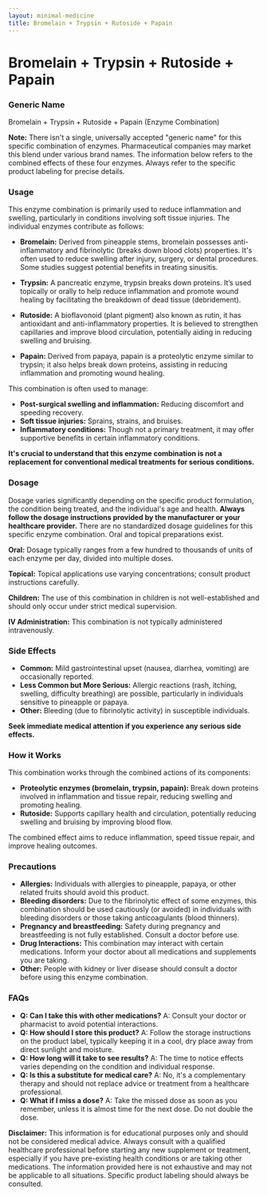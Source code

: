 ```yaml
---
layout: minimal-medicine
title: Bromelain + Trypsin + Rutoside + Papain
---
```


# Bromelain + Trypsin + Rutoside + Papain
### Generic Name
Bromelain + Trypsin + Rutoside + Papain (Enzyme Combination)


**Note:**  There isn't a single, universally accepted "generic name" for this specific combination of enzymes.  Pharmaceutical companies may market this blend under various brand names. The information below refers to the combined effects of these four enzymes.  Always refer to the specific product labeling for precise details.


### Usage

This enzyme combination is primarily used to reduce inflammation and swelling, particularly in conditions involving soft tissue injuries. The individual enzymes contribute as follows:

* **Bromelain:**  Derived from pineapple stems, bromelain possesses anti-inflammatory and fibrinolytic (breaks down blood clots) properties. It's often used to reduce swelling after injury, surgery, or dental procedures. Some studies suggest potential benefits in treating sinusitis.

* **Trypsin:** A pancreatic enzyme, trypsin breaks down proteins.  It’s used topically or orally to help reduce inflammation and promote wound healing by facilitating the breakdown of dead tissue (debridement).

* **Rutoside:** A bioflavonoid (plant pigment) also known as rutin, it has antioxidant and anti-inflammatory properties. It is believed to strengthen capillaries and improve blood circulation, potentially aiding in reducing swelling and bruising.

* **Papain:**  Derived from papaya, papain is a proteolytic enzyme similar to trypsin; it also helps break down proteins, assisting in reducing inflammation and promoting wound healing.

This combination is often used to manage:

* **Post-surgical swelling and inflammation:** Reducing discomfort and speeding recovery.
* **Soft tissue injuries:** Sprains, strains, and bruises.
* **Inflammatory conditions:**  Though not a primary treatment, it may offer supportive benefits in certain inflammatory conditions.


**It's crucial to understand that this enzyme combination is not a replacement for conventional medical treatments for serious conditions.**


### Dosage

Dosage varies significantly depending on the specific product formulation, the condition being treated, and the individual's age and health.  **Always follow the dosage instructions provided by the manufacturer or your healthcare provider.** There are no standardized dosage guidelines for this specific enzyme combination.  Oral and topical preparations exist.

**Oral:**  Dosage typically ranges from a few hundred to thousands of units of each enzyme per day, divided into multiple doses.  

**Topical:**  Topical applications use varying concentrations; consult product instructions carefully.


**Children:** The use of this combination in children is not well-established and should only occur under strict medical supervision.

**IV Administration:** This combination is not typically administered intravenously.


### Side Effects

* **Common:**  Mild gastrointestinal upset (nausea, diarrhea, vomiting) are occasionally reported.
* **Less Common but More Serious:** Allergic reactions (rash, itching, swelling, difficulty breathing) are possible, particularly in individuals sensitive to pineapple or papaya.
* **Other:** Bleeding (due to fibrinolytic activity) in susceptible individuals.


**Seek immediate medical attention if you experience any serious side effects.**


### How it Works

This combination works through the combined actions of its components:

* **Proteolytic enzymes (bromelain, trypsin, papain):** Break down proteins involved in inflammation and tissue repair, reducing swelling and promoting healing.
* **Rutoside:** Supports capillary health and circulation, potentially reducing swelling and bruising by improving blood flow.

The combined effect aims to reduce inflammation, speed tissue repair, and improve healing outcomes.


### Precautions

* **Allergies:** Individuals with allergies to pineapple, papaya, or other related fruits should avoid this product.
* **Bleeding disorders:**  Due to the fibrinolytic effect of some enzymes, this combination should be used cautiously (or avoided) in individuals with bleeding disorders or those taking anticoagulants (blood thinners).
* **Pregnancy and breastfeeding:** Safety during pregnancy and breastfeeding is not fully established.  Consult a doctor before use.
* **Drug Interactions:**  This combination may interact with certain medications.  Inform your doctor about all medications and supplements you are taking.
* **Other:** People with kidney or liver disease should consult a doctor before using this enzyme combination.



### FAQs

* **Q: Can I take this with other medications?** A: Consult your doctor or pharmacist to avoid potential interactions.
* **Q: How should I store this product?** A: Follow the storage instructions on the product label, typically keeping it in a cool, dry place away from direct sunlight and moisture.
* **Q: How long will it take to see results?** A: The time to notice effects varies depending on the condition and individual response.
* **Q: Is this a substitute for medical care?** A: No, it's a complementary therapy and should not replace advice or treatment from a healthcare professional.
* **Q: What if I miss a dose?** A:  Take the missed dose as soon as you remember, unless it is almost time for the next dose. Do not double the dose.


**Disclaimer:** This information is for educational purposes only and should not be considered medical advice. Always consult with a qualified healthcare professional before starting any new supplement or treatment, especially if you have pre-existing health conditions or are taking other medications.  The information provided here is not exhaustive and may not be applicable to all situations.  Specific product labeling should always be consulted.
